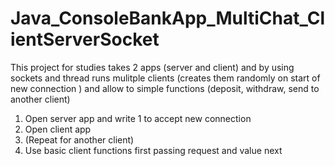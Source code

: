 # Java_ConsoleBankApp_MultiChat_ClientServerSocket
This project for studies takes 2 apps (server and client) and by using sockets and thread runs mulitple clients (creates them randomly on start of new connection ) and allow to simple functions (deposit, withdraw, send to another client)

1. Open server app and write 1 to accept new connection 
2. Open client app 
3. (Repeat for another client)
4. Use basic client functions first passing request and value next
